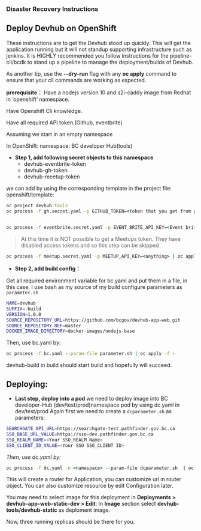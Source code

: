 ### Disaster Recovery Instructions


## Deploy Devhub on OpenShift
These instructions are to get the Devhub stood up quickly. This will get the application running but it will not standup supporting infrastructure such as jenkins. It is HIGHLY recommended you follow instructions for the pipeline-cli/bcdk to stand up a pipeline to manage the deployment/builds of Devhub.

As another tip, use the __--dry-run__ flag with any __oc apply__ command to ensure that your cli commands are working as expected.
 
 
**prerequisite：**
Have a nodejs version 10 and s2i-caddy image from Redhat in ‘openshift’ namespace.

Have Openshift Cli knowledge.

Have all required API token.(Github, eventbrite)

Assuming we start in an empty namespace
 
In OpenShift: namespace: BC developer Hub(tools)  


- **Step 1, add following secret objects to this namespace** 
  * devhub-eventbrite-token
  * devhub-gh-token
  * devhub-meetup-token

 we can add by using the corresponding template in the project file: openshift/template:

```cmd
oc project devhub-tools
oc process -f gh.secret.yaml -p GITHUB_TOKEN=<token that you get from github> | oc apply -f -
 

oc process -f eventbrite.secret.yaml -p EVENT_BRITE_API_KEY=<Event brite api key if you have> |oc apply -f -
```
>At this time it is NOT possible to get a Meetups token. They have disabled access tokens and so this step can be skipped 

```cmd
oc process -f meetup.secret.yaml -p MEETUP_API_KEY=<anything> | oc apply -f -
```
 
 
- **Step 2, add build config：**

Get all required environment variable for bc.yaml and put them in a file, in this case, I use bash as my source of my build configure parameters as `parameter.sh`
```sh
NAME=devhub
SUFFIX=-build
VERSION=1.0.0
SOURCE_REPOSITORY_URL=https://github.com/bcgov/devhub-app-web.git
SOURCE_REPOSITORY_REF=master
DOCKER_IMAGE_DIRECTORY=docker-images/nodejs-base
```

Then, use bc.yaml by:
```cmd
oc process -f bc.yaml --param-file parameter.sh | oc apply -f -
```

devhub-build in build should start build and hopefully will succeed.
 
## Deploying:

- **Last step, deploy into a pod**
we need to deploy image into BC developer-Hub (dev/test/prod)namespace pod by using dc.yaml in dev/test/prod 
Again first we need to create a `dcparameter.sh` as parameters:
```sh
SEARCHGATE_API_URL=https://searchgate-test.pathfinder.gov.bc.ca
SSO_BASE_URL_VALUE=https://sso-dev.pathfinder.gov.bc.ca
SSO_REALM_NAME=<Your SSO_REALM Name>
SSO_CLIENT_ID_VALUE=<Your SSO SSO_CLIENT ID>
```

*Then, use dc.yaml by:*
```cmd
oc process -f dc.yaml -n <namespace> --param-file dcparameter.sh  | oc apply -f -
```
This will create a router for Application, you can customize url in router object.
You can also customize resource by edit Configuration later.

You may need to select image for this deployment in **Deployments > devhub-app-web-static-dev > Edit**: In **Image** section select **devhub-tools/devhub-static** as deploment image.

Now, three running replicas should be there for you.
